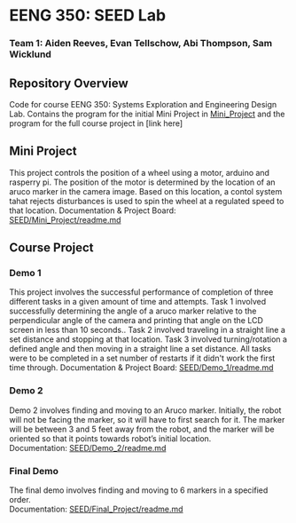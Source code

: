 # EENG 350: SEED Lab
### Team 1: Aiden Reeves, Evan Tellschow, Abi Thompson, Sam Wicklund
## Repository Overview
Code for course EENG 350: Systems Exploration and Engineering Design Lab. Contains the program for the initial Mini Project in [Mini_Project](https://github.com/abimartho/SEED/tree/main/Mini_Project) and the program for the full course project in [link here]
## Mini Project
This project controls the position of a wheel using a motor, arduino and rasperry pi. The position of the motor is determined by the location of an aruco marker in the camera image. Based on this location, a contol system tahat rejects disturbances is used to spin the wheel at a regulated speed to that location.
Documentation & Project Board: [SEED/Mini_Project/readme.md](https://github.com/abimartho/SEED/blob/main/Mini_Project/readme.md)
## Course Project
### Demo 1
This project involves the successful performance of completion of three different tasks in a given amount of time and attempts. Task 1 involved successfully determining the angle of a aruco marker relative to the perpendicular angle of the camera and printing that angle on the LCD screen in less than 10 seconds.. Task 2 involved traveling in a straight line a set distance and stopping at that location. Task 3 involved turning/rotation a defined angle and then moving in a straight line a set distance. All tasks were to be completed in a set number of restarts if it didn't work the first time through. Documentation & Project Board: [SEED/Demo_1/readme.md](https://github.com/abimartho/SEED/blob/main/Demo_1/readme.md)
### Demo 2
Demo 2 involves finding and moving to an Aruco marker. Initially, the robot will not be facing the marker, so it will have to first search for it. The marker will  be between 3 and 5 feet away from the robot, and the marker will be oriented so that it points towards robot’s initial location.  
Documentation: [SEED/Demo_2/readme.md](https://github.com/abimartho/SEED/blob/main/Demo_2/README.md)
### Final Demo
The final demo involves finding and moving to 6 markers in a specified order.  
Documentation: [SEED/Final_Project/readme.md](https://github.com/abimartho/SEED/blob/main/Final_Project/README.md)
